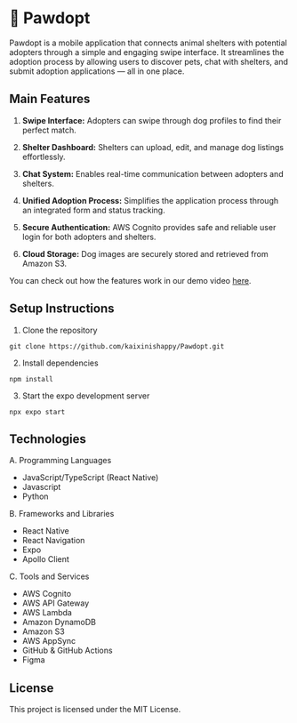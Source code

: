 # 🐾 Pawdopt
Pawdopt is a mobile application that connects animal shelters with potential adopters through a simple and engaging swipe interface. It streamlines the adoption process by allowing users to discover pets, chat with shelters, and submit adoption applications — all in one place.

## Main Features

1. **Swipe Interface:** Adopters can swipe through dog profiles to find their perfect match.

2. **Shelter Dashboard:** Shelters can upload, edit, and manage dog listings effortlessly.

3. **Chat System:** Enables real-time communication between adopters and shelters.

4. **Unified Adoption Process:** Simplifies the application process through an integrated form and status tracking.

5. **Secure Authentication:** AWS Cognito provides safe and reliable user login for both adopters and shelters.

6. **Cloud Storage:** Dog images are securely stored and retrieved from Amazon S3.

You can check out how the features work in our demo video [here](https://drive.google.com/drive/folders/1xlEwgTDR_b42hHrOHW8pKtKT2L_6xhI_).
## Setup Instructions
1. Clone the repository
```
git clone https://github.com/kaixinishappy/Pawdopt.git
```

2. Install dependencies
```
npm install
```

3. Start the expo development server
```
npx expo start
```

## Technologies

A.	Programming Languages
- JavaScript/TypeScript (React Native) 
- Javascript
- Python

B. 	 Frameworks and Libraries
- React Native
- React Navigation
- Expo
- Apollo Client

C.	 Tools and Services
- AWS Cognito
- AWS API Gateway
- AWS Lambda
- Amazon DynamoDB
- Amazon S3
- AWS AppSync
- GitHub & GitHub Actions
- Figma

## License
This project is licensed under the MIT License.

